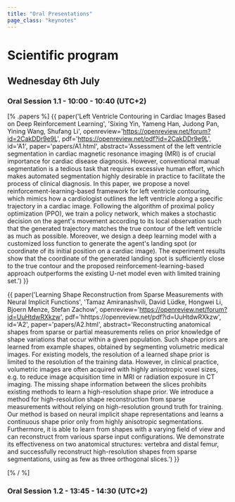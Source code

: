 ```yaml
---
title: "Oral Presentations"
page_class: "keynotes"
---
```

# Scientific program

## Wednesday 6th July
<a id="oral1-1"></a><h3>Oral Session 1.1 - 10:00 - 10:40 (UTC+2)</h3>
[% .papers %]
{{ paper('Left Ventricle Contouring in Cardiac Images Based on Deep Reinforcement Learning',
        'Sixing Yin, Yameng Han, Judong Pan, Yining Wang, Shufang Li',
        openreview='https://openreview.net/forum?id=2CakDDr9e9L',
        pdf='https://openreview.net/pdf?id=2CakDDr9e9L',
        id='A1',
        paper='papers/A1.html',
        <!-- proceedings='', -->
        <!-- video='', -->
        abstract='Assessment of the left ventricle segmentation in cardiac magnetic resonance imaging (MRI) is of crucial importance for cardiac disease diagnosis. However, conventional manual segmentation is a tedious task that requires excessive human effort, which makes automated segmentation highly desirable in practice to facilitate the process of clinical diagnosis. In this paper, we propose a novel reinforcement-learning-based framework for left ventricle contouring, which mimics how a cardiologist outlines the left ventricle along a specific trajectory in a cardiac image. Following the algorithm of proximal policy optimization (PPO), we train a policy network, which makes a stochastic decision on the agent's movement according to its local observation such that the generated trajectory matches the true contour of the left ventricle as much as possible. Moreover, we design a deep learning model with a customized loss function to generate the agent's landing spot (or coordinate of its initial position on a cardiac image). The experiment results show that the coordinate of the generated landing spot is sufficiently close to the true contour and the proposed reinforcement-learning-based approach outperforms the existing U-net model even with limited training set.')
}}

{{ paper('Learning Shape Reconstruction from Sparse Measurements with Neural Implicit Functions',
        'Tamaz Amiranashvili, David Lüdke, Hongwei Li, Bjoern Menze, Stefan Zachow',
        openreview='https://openreview.net/forum?id=UuHtdwRXkzw',
        pdf='hhttps://openreview.net/pdf?id=UuHtdwRXkzw',
        id='A2',
        paper='papers/A2.html',
        <!-- proceedings='', -->
        <!-- video='', -->
        abstract='Reconstructing anatomical shapes from sparse or partial measurements relies on prior knowledge of shape variations that occur within a given population. Such shape priors are learned from example shapes, obtained by segmenting volumetric medical images. For existing models, the resolution of a learned shape prior is limited to the resolution of the training data. However, in clinical practice, volumetric images are often acquired with highly anisotropic voxel sizes, e.g. to reduce image acquisition time in MRI or radiation exposure in CT imaging. The missing shape information between the slices prohibits existing methods to learn a high-resolution shape prior. We introduce a method for high-resolution shape reconstruction from sparse measurements without relying on high-resolution ground truth for training. Our method is based on neural implicit shape representations and learns a continuous shape prior only from highly anisotropic segmentations. Furthermore, it is able to learn from shapes with a varying field of view and can reconstruct from various sparse input configurations. We demonstrate its effectiveness on two anatomical structures: vertebra and distal femur, and successfully reconstruct high-resolution shapes from sparse segmentations, using as few as three orthogonal slices.')
}}

[% / %]
<a id="oral1-2"></a><h3>Oral Session 1.2 - 13:45 - 14:30 (UTC+2)</h3>
